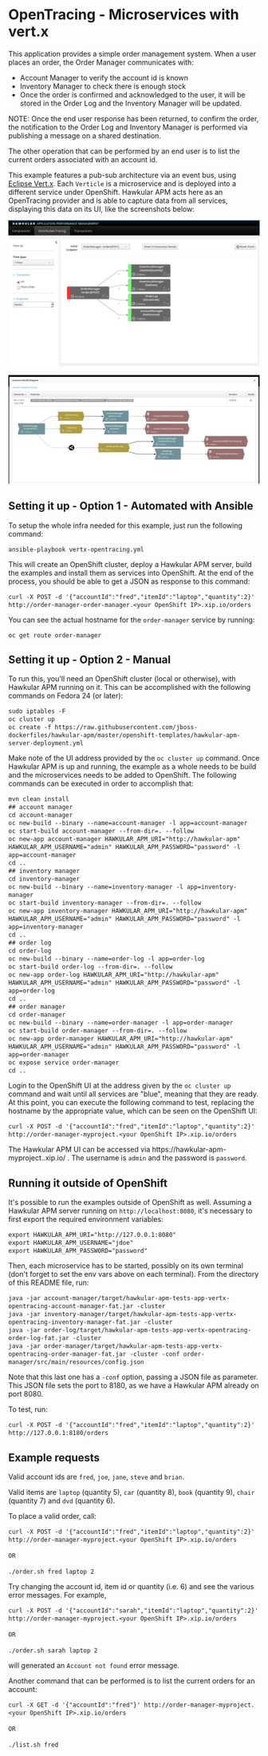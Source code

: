 # OpenTracing - Microservices with vert.x

This application provides a simple order management system. When a user places an order, the Order Manager communicates with:

- Account Manager to verify the account id is known
- Inventory Manager to check there is enough stock
- Once the order is confirmed and acknowledged to the user, it will be stored in the Order Log and the Inventory Manager
will be updated.

NOTE: Once the end user response has been returned, to confirm the order, the notification to the Order Log and Inventory
Manager is performed via publishing a message on a shared destination.

The other operation that can be performed by an end user is to list the current orders associated with an account id.

This example features a pub-sub architecture via an event bus, using [Eclipse Vert.x](http://vertx.io). Each `Verticle` is a
microservice and is deployed into a different service under OpenShift. Hawkular APM acts here as an OpenTracing provider and is
able to capture data from all services, displaying this data on its UI, like the screenshots below:

![Distributed tracing - Aggregated view](screenshot-1.png?raw=true "Distributed tracing - Aggregated view")


![Distributed tracing - Instance view](screenshot-2.png?raw=true "Distributed tracing - Instance view")

## Setting it up - Option 1 - Automated with Ansible

To setup the whole infra needed for this example, just run the following command:

    ansible-playbook vertx-opentracing.yml

This will create an OpenShift cluster, deploy a Hawkular APM server, build the examples and install them as
services into OpenShift. At the end of the process, you should be able to get a JSON as response to this command:

    curl -X POST -d '{"accountId":"fred","itemId":"laptop","quantity":2}' http://order-manager-order-manager.<your OpenShift IP>.xip.io/orders

You can see the actual hostname for the `order-manager` service by running:

    oc get route order-manager

## Setting it up - Option 2 - Manual

To run this, you'll need an OpenShift cluster (local or otherwise), with Hawkular APM running on it. This can be accomplished
with the following commands on Fedora 24 (or later):

    sudo iptables -F
    oc cluster up
    oc create -f https://raw.githubusercontent.com/jboss-dockerfiles/hawkular-apm/master/openshift-templates/hawkular-apm-server-deployment.yml

Make note of the UI address provided by the `oc cluster up` command.
Once Hawkular APM is up and running, the example as a whole needs to be build and the microservices needs to be added to OpenShift.
The following commands can be executed in order to accomplish that:

    mvn clean install
    ## account manager
    cd account-manager
    oc new-build --binary --name=account-manager -l app=account-manager
    oc start-build account-manager --from-dir=. --follow
    oc new-app account-manager HAWKULAR_APM_URI="http://hawkular-apm" HAWKULAR_APM_USERNAME="admin" HAWKULAR_APM_PASSWORD="password" -l app=account-manager
    cd ..
    ## inventory manager
    cd inventory-manager
    oc new-build --binary --name=inventory-manager -l app=inventory-manager
    oc start-build inventory-manager --from-dir=. --follow
    oc new-app inventory-manager HAWKULAR_APM_URI="http://hawkular-apm" HAWKULAR_APM_USERNAME="admin" HAWKULAR_APM_PASSWORD="password" -l app=inventory-manager
    cd ..
    ## order log
    cd order-log
    oc new-build --binary --name=order-log -l app=order-log
    oc start-build order-log --from-dir=. --follow
    oc new-app order-log HAWKULAR_APM_URI="http://hawkular-apm" HAWKULAR_APM_USERNAME="admin" HAWKULAR_APM_PASSWORD="password" -l app=order-log
    cd ..
    ## order manager
    cd order-manager
    oc new-build --binary --name=order-manager -l app=order-manager
    oc start-build order-manager --from-dir=. --follow
    oc new-app order-manager HAWKULAR_APM_URI="http://hawkular-apm" HAWKULAR_APM_USERNAME="admin" HAWKULAR_APM_PASSWORD="password" -l app=order-manager
    oc expose service order-manager
    cd ..

Login to the OpenShift UI at the address given by the `oc cluster up` command and wait until all services are "blue", meaning
that they are ready. At this point, you can execute the following command to test, replacing the hostname by the appropriate value,
which can be seen on the OpenShift UI:

    curl -X POST -d '{"accountId":"fred","itemId":"laptop","quantity":2}' http://order-manager-myproject.<your OpenShift IP>.xip.io/orders

The Hawkular APM UI can be accessed via https://hawkular-apm-myproject.<your OpenShift IP>.xip.io/ . The username is `admin` and the
password is `password`.

## Running it outside of OpenShift

It's possible to run the examples outside of OpenShift as well. Assuming a Hawkular APM server running on `http://localhost:8080`,
it's necessary to first export the required environment variables:

    export HAWKULAR_APM_URI="http://127.0.0.1:8080"
    export HAWKULAR_APM_USERNAME="jdoe"
    export HAWKULAR_APM_PASSWORD="password"

Then, each microservice has to be started, possibly on its own terminal (don't forget to set the env vars above on each terminal).
From the directory of this README file, run:

    java -jar account-manager/target/hawkular-apm-tests-app-vertx-opentracing-account-manager-fat.jar -cluster
    java -jar inventory-manager/target/hawkular-apm-tests-app-vertx-opentracing-inventory-manager-fat.jar -cluster
    java -jar order-log/target/hawkular-apm-tests-app-vertx-opentracing-order-log-fat.jar -cluster
    java -jar order-manager/target/hawkular-apm-tests-app-vertx-opentracing-order-manager-fat.jar -cluster -conf order-manager/src/main/resources/config.json

Note that this last one has a `-conf` option, passing a JSON file as parameter. This JSON file sets the port to 8180, as we have
a Hawkular APM already on port 8080.

To test, run:

    curl -X POST -d '{"accountId":"fred","itemId":"laptop","quantity":2}' http://127.0.0.1:8180/orders

## Example requests

Valid account ids are `fred`, `joe`, `jane`, `steve` and `brian`.

Valid items are `laptop` (quantity 5), `car` (quantity 8), `book` (quantity 9), `chair` (quantity 7) and `dvd` (quantity 6).

To place a valid order, call:

```shell
curl -X POST -d '{"accountId":"fred","itemId":"laptop","quantity":2}' http://order-manager-myproject.<your OpenShift IP>.xip.io/orders

OR

./order.sh fred laptop 2
```

Try changing the account id, item id or quantity (i.e. 6) and see the various error messages. For example,

```shell
curl -X POST -d '{"accountId":"sarah","itemId":"laptop","quantity":2}' http://order-manager-myproject.<your OpenShift IP>.xip.io/orders

OR

./order.sh sarah laptop 2
```

will generated an `Account not found` error message.

Another command that can be performed is to list the current orders for an account:

```shell
curl -X GET -d '{"accountId":"fred"}' http://order-manager-myproject.<your OpenShift IP>.xip.io/orders

OR

./list.sh fred
```
